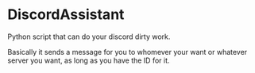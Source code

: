 # DiscordAssistant
Python script that can do your discord dirty work.

Basically it sends a message for you to whomever your want or whatever server you want, as long as you have the ID for it.
